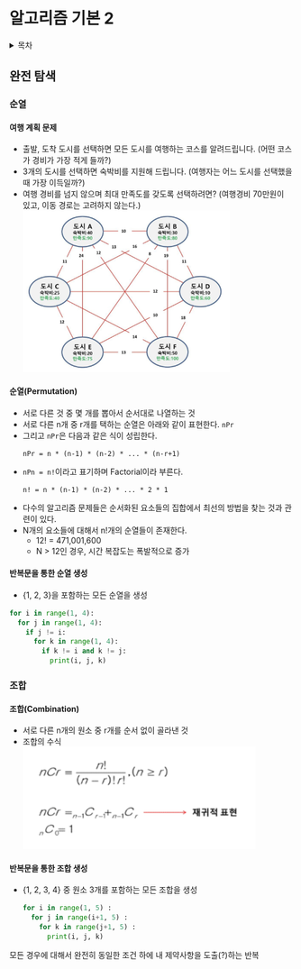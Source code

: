 # 알고리즘 기본 2
<details>
<summary>목차</summary>

1. 완전 탐색
  - 순열
  - 조합
  - 순열과 조합 활용
  - 부분집합 (반복문과 재귀)
  - 부분집합 (바이너리 카운팅)

2. 참고
  - 베이비진 구현

</details>

## 완전 탐색
### 순열
#### 여행 계획 문제
- 출발, 도착 도시를 선택하면 모든 도시를 여행하는 코스를 알려드립니다. (어떤 코스가 경비가 가장 적게 들까?)
- 3개의 도시를 선택하면 숙박비를 지원해 드립니다. (여행자는 어느 도시를 선택했을 때 가장 이득일까?)
- 여행 경비를 넘지 않으며 최대 만족도를 갖도록 선택하려면? (여행경비 70만원이 있고, 이동 경로는 고려하지 않는다.)
![여행 계획 문제](../00_startcamp/이미지/travel_plan_problem.png)

#### 순열(Permutation)
- 서로 다른 것 중 몇 개를 뽑아서 순서대로 나열하는 것
- 서로 다른 n개 중 r개를 택하는 순열은 아래와 같이 표현한다.
  `nPr`
- 그리고 `nPr`은 다음과 같은 식이 성립한다.
  ```
  nPr = n * (n-1) * (n-2) * ... * (n-r+1)
  ```
- `nPn = n!`이라고 표기하며 Factorial이라 부른다.
  ```
  n! = n * (n-1) * (n-2) * ... * 2 * 1
  ```
- 다수의 알고리즘 문제들은 순서화된 요소들의 집합에서 최선의 방법을 찾는 것과 관련이 있다.
- N개의 요소들에 대해서 n!개의 순열들이 존재한다.
  - 12! = 471,001,600
  - N > 12인 경우, 시간 복잡도는 폭발적으로 증가

#### 반복문을 통한 순열 생성
- {1, 2, 3}을 포함하는 모든 순열을 생성
```python
for i in range(1, 4):
  for j in range(1, 4):
    if j != i:
      for k in range(1, 4):
        if k != i and k != j:
          print(i, j, k)
```

### 조합
#### 조합(Combination)
- 서로 다른 n개의 원소 중 r개를 순서 없이 골라낸 것
- 조합의 수식
![조합 수식](../00_startcamp/이미지/combination.png)

#### 반복문을 통한 조합 생성
- {1, 2, 3, 4} 중 원소 3개를 포함하는 모든 조합을 생성
  ```python
  for i in range(1, 5) :
    for j in range(i+1, 5) :
      for k in range(j+1, 5) :
        print(i, j, k)
  ```

모든 경우에 대해서 완전히 동일한 조건 하에 내 제약사항을 도출(?)하는 반복
